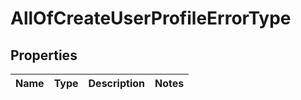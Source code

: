 # AllOfCreateUserProfileErrorType

## Properties
Name | Type | Description | Notes
------------ | ------------- | ------------- | -------------
